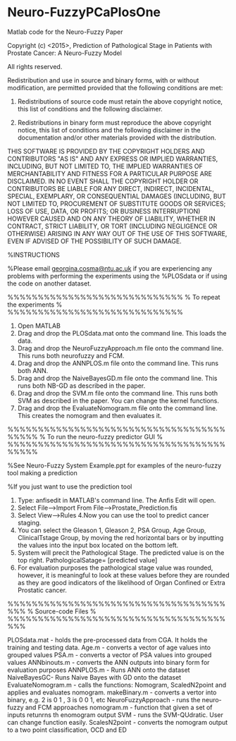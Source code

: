 # Neuro-FuzzyPCaPlosOne
Matlab code for the Neuro-Fuzzy Paper 


Copyright (c) <2015>, <Georgina Cosma et. al>
<publication title> Prediction of Pathological Stage in Patients with Prostate Cancer: A Neuro-Fuzzy Model

All rights reserved.

Redistribution and use in source and binary forms, with or without modification, are permitted provided that the following conditions are met:

1. Redistributions of source code must retain the above copyright notice, this list of conditions and the following disclaimer.

2. Redistributions in binary form must reproduce the above copyright notice, this list of conditions and the following disclaimer in the documentation 
and/or other materials provided with the distribution.

THIS SOFTWARE IS PROVIDED BY THE COPYRIGHT HOLDERS AND CONTRIBUTORS "AS IS" AND ANY EXPRESS OR IMPLIED WARRANTIES, INCLUDING, BUT NOT LIMITED TO, THE 
IMPLIED WARRANTIES OF MERCHANTABILITY AND FITNESS FOR A PARTICULAR PURPOSE ARE DISCLAIMED. IN NO EVENT SHALL THE COPYRIGHT HOLDER OR CONTRIBUTORS BE 
LIABLE FOR ANY DIRECT, INDIRECT, INCIDENTAL, SPECIAL, EXEMPLARY, OR CONSEQUENTIAL DAMAGES (INCLUDING, BUT NOT LIMITED TO, PROCUREMENT OF SUBSTITUTE 
GOODS OR SERVICES; LOSS OF USE, DATA, OR PROFITS; OR BUSINESS INTERRUPTION) HOWEVER CAUSED AND ON ANY THEORY OF LIABILITY, WHETHER IN CONTRACT, STRICT 
LIABILITY, OR TORT (INCLUDING NEGLIGENCE OR OTHERWISE) ARISING IN ANY WAY OUT OF THE USE OF THIS SOFTWARE, EVEN IF ADVISED OF THE POSSIBILITY OF SUCH DAMAGE.

%INSTRUCTIONS

%Please email georgina.cosma@ntu.ac.uk if you are experiencing any problems with performing the experiments using the 
%PLOSdata or if using the code on another dataset. 


%%%%%%%%%%%%%%%%%%%%%%%%%%%%%
% To repeat the experiments %
%%%%%%%%%%%%%%%%%%%%%%%%%%%%%

1. Open MATLAB
2. Drag and drop the PLOSdata.mat onto the command line. This loads the data.
3. Drag and drop the NeuroFuzzyApproach.m file onto the command line. This runs both neurofuzzy and FCM.
4. Drag and drop the ANNPLOS.m file onto the command line. This runs both ANN.
5. Drag and drop the NaiveBayesGD.m file onto the command line. This runs both NB-GD as described in the paper.
6. Drag and drop the SVM.m file onto the command line. This runs both SVM as described in the paper. You can change the kernel functions. 
7. Drag and drop the EvaluateNomogram.m file onto the command line. This creates the nomogram and then evaluates it. 


%%%%%%%%%%%%%%%%%%%%%%%%%%%%%%%%%%%%%%%%%
% To run the neuro-fuzzy predictor GUI  %
%%%%%%%%%%%%%%%%%%%%%%%%%%%%%%%%%%%%%%%%%

%See Neuro-Fuzzy System Example.ppt for examples of the neuro-fuzzy tool making a prediction

%If you just want to use the prediction tool

1. Type: anfisedit in MATLAB's command line. The Anfis Edit will open.
2. Select File-->Import From File-->Prostate_Prediction.fis
3. Select View-->Rules
4.Now you can use the tool to predict cancer staging. 
5. You can select the Gleason 1, Gleason 2, PSA Group, Age Group, ClinicalTstage Group, 
by moving the red horizontal bars or by inputting the values into the input box located on the bottom left.
6. System will precit the Pathological Stage. The predicted value is on the top right. PathologicalSatage= [predicted value]    
7. For evaluation purposes the pathological stage value was rounded, however, it is meaningful to look at these values before they are rounded as they are
good indicators of the likelihood of Organ Confined or Extra Prostatic cancer.


%%%%%%%%%%%%%%%%%%%%%%%%%%%%%%%%%%%%%%%
% Source-code  Files                  %
%%%%%%%%%%%%%%%%%%%%%%%%%%%%%%%%%%%%%%%

PLOSdata.mat - holds the pre-processed data from CGA. It holds the training and testing data.
Age.m - converts a vector of age values into grouped values
PSA.m - converts a vector of PSA values into grouped values
ANNbinouts.m - converts the ANN outputs into binary form for evaluation purposes
ANNPLOS.m - Runs ANN onto the dataset
NaiveBayesGC- Runs Naive Bayes with GD onto the dataset
EvaluateNomogram.m - calls the functions: Nomogram, ScaledN2point and applies and evaluates nomogram.
makeBinary.m - converts a vertor into binary, e.g. 2 is 0 1 , 3 is 0 0 1, etc
NeuroFuzzyApproach - runs the neuro-fuzzy and FCM approaches
nomogram.m - function that given a set of inputs retunrns th enomogram output
SVM - runs the SVM-QUdratic. User can change function easily.
ScalesN2point - converts the nomogram output to a two point classification, OCD and ED
